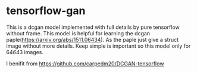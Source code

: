 # tensorflow-gan

This is a dcgan model implemented with full details by pure tensorflow without frame.
This model is helpful for learning the dcgan paple(https://arxiv.org/abs/1511.06434).
As the paple just give a struct image without more details.
Keep simple is important so this model only for 64*64*3 images.

I benifit from https://github.com/carpedm20/DCGAN-tensorflow